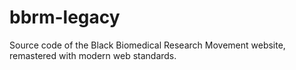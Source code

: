 # bbrm-legacy

Source code of the Black Biomedical Research Movement website, remastered with modern web standards.
